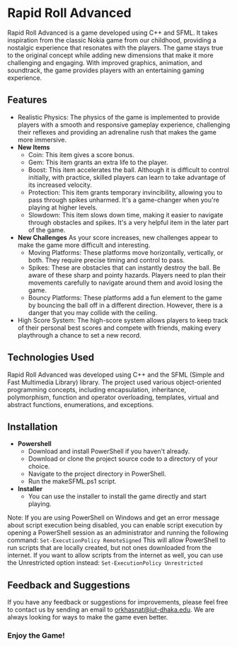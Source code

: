 # Rapid Roll Advanced
Rapid Roll Advanced is a game developed using C++ and SFML. It takes inspiration from the classic Nokia game from our childhood, providing a nostalgic experience that resonates with the players. The game stays true to the original concept while adding new dimensions that make it more challenging and engaging. With improved graphics, animation, and soundtrack, the game provides players with an entertaining gaming experience.

## Features
- Realistic Physics: The physics of the game is implemented to provide players with a smooth and responsive gameplay experience, challenging their reflexes and providing an adrenaline rush that makes the game more immersive.
- **New Items**
    - Coin: This item gives a score bonus.
    - Gem: This item grants an extra life to the player.
    - Boost: This item accelerates the ball. Although it is difficult to control initially, with practice, skilled players can learn to take advantage of its increased velocity.
    - Protection: This item grants temporary invincibility, allowing you to pass through spikes unharmed. It's a game-changer when you're playing at higher levels.
    - Slowdown: This item slows down time, making it easier to navigate through obstacles and spikes. It's a very helpful item in the later part of the game.
- **New Challenges**
As your score increases, new challenges appear to make the game more difficult and interesting.
    - Moving Platforms: These platforms move horizontally, vertically, or both. They require precise timing and control to pass.
    - Spikes: These are obstacles that can instantly destroy the ball. Be aware of these sharp and pointy hazards. Players need to plan their movements carefully to navigate around them and avoid losing the game.
    - Bouncy Platforms: These platforms add a fun element to the game by bouncing the ball off in a different direction. However, there is a danger that you may collide with the ceiling.
- High Score System: The high-score system allows players to keep track of their personal best scores and compete with friends, making every playthrough a chance to set a new record.

## Technologies Used
Rapid Roll Advanced was developed using C++ and the SFML (Simple and Fast Multimedia Library) library. The project used various object-oriented programming concepts, including encapsulation, inheritance, polymorphism, function and operator overloading, templates, virtual and abstract functions, enumerations, and exceptions.

## Installation
- **Powershell**
    - Download and install PowerShell if you haven't already.
    - Download or clone the project source code to a directory of your choice.
    - Navigate to the project directory in PowerShell.
    - Run the makeSFML.ps1 script.
- **Installer**
    - You can use the installer to install the game directly and start playing.

Note: If you are using PowerShell on Windows and get an error message about script execution being disabled, you can enable script execution by opening a PowerShell session as an administrator and running the following command:
```Set-ExecutionPolicy RemoteSigned```
This will allow PowerShell to run scripts that are locally created, but not ones downloaded from the internet. If you want to allow scripts from the internet as well, you can use the Unrestricted option instead:
```Set-ExecutionPolicy Unrestricted```


## Feedback and Suggestions
If you have any feedback or suggestions for improvements, please feel free to contact us by sending an email to orkhasnat@iut-dhaka.edu. We are always looking for ways to make the game even better.

### Enjoy the Game!